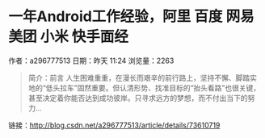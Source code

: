 # 一年Android工作经验，阿里 百度 网易 美团 小米 快手面经
作者：a296777513
日期：昨天 11:24
浏览量：2263
> 简介：前言
  人生困难重重，在漫长而艰辛的前行路上，坚持不懈、脚踏实地的“低头拉车”固然重要。但认清形势、找准目标的“抬头看路”也很关键，甚至决定着你能否达到成功彼岸。只寻求远方的梦想，而不付出当下的努力...

 链接：http://blog.csdn.net/a296777513/article/details/73610719
